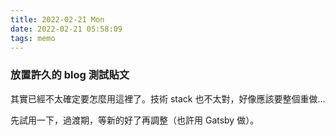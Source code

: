 ```yaml
---
title: 2022-02-21 Mon
date: 2022-02-21 05:58:09
tags: memo
---
```


### 放置許久的 blog 測試貼文

其實已經不太確定要怎麼用這裡了。技術 stack 也不太對，好像應該要整個重做...

先試用一下，過渡期，等新的好了再調整（也許用 Gatsby 做）。
